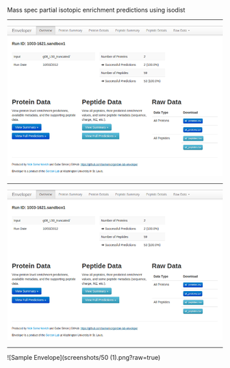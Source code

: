 Mass spec partial isotopic enrichment predictions using isodist

----------------

![Main Page](screenshots/main-page.png?raw=true)

----------------

![Protein Enrichment](screenshots/main-page.png?raw=true)

----------------

![Sample Envelope](screenshots/50 (1).png?raw=true)
